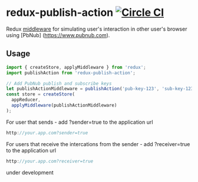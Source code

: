 # redux-publish-action [![Circle CI](https://circleci.com/gh/oriweingart/redux-publish-action/tree/master.svg?style=shield)](https://circleci.com/gh/oriweingart/redux-publish-action/tree/master)

Redux [middleware](http://redux.js.org/docs/advanced/Middleware.html) for simulating user's interaction in other user's browser using [PbNub] (https://www.pubnub.com).

## Usage

```js
import { createStore, applyMiddleware } from 'redux';
import publishAction from 'redux-publish-action';

// Add PubNub publish and subscribe keys
let publishActionMiddleware = publishAction('pub-key-123', 'sub-key-123');
const store = createStore(
  appReducer,
  applyMiddleware(publishActionMiddleware)
);
```
For user that sends - add ?sender=true to the application url
```js
http://your.app.com?sender=true
```
For users that receive the intercations from the sender - add ?receiver=true to the application url
```js
http://your.app.com?receiver=true
```


under development
